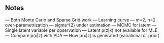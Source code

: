 ## Notes

— Both Monte Carlo and Sparse Grid work
— Learning curve 
— m=2, n=2 over-parametrization
— sigma^{2} under estimation 
— MCMC for latent 
— Single latent variable per observation 
— Latent p(z|x) not available for MLE
— Compare p(x|z) with PCA
— How p(x|z) is generated (variational or prior)
